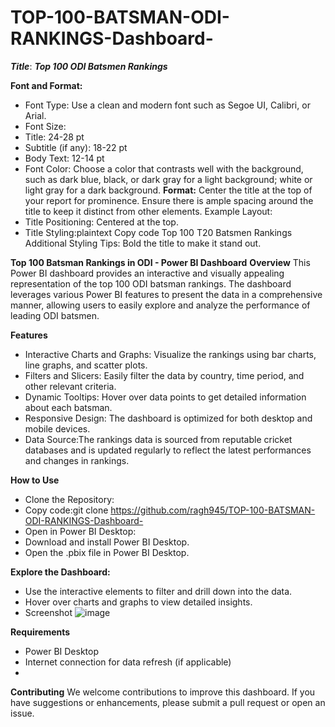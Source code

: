 # TOP-100-BATSMAN-ODI-RANKINGS-Dashboard-

***Title***:
***Top 100 ODI Batsmen Rankings***

**Font and Format:**
- Font Type: Use a clean and modern font such as Segoe UI, Calibri, or Arial.
- Font Size:
- Title: 24-28 pt
- Subtitle (if any): 18-22 pt
- Body Text: 12-14 pt
- Font Color: Choose a color that contrasts well with the background, such as dark blue, black, or dark gray for a light background; white or light gray for a dark background.
**Format:** Center the title at the top of your report for prominence. Ensure there is ample spacing around the title to keep it distinct from other elements.
Example Layout:
- Title Positioning: Centered at the top.
- Title Styling:plaintext
Copy code
Top 100 T20 Batsmen Rankings
Additional Styling Tips:
Bold the title to make it stand out.

**Top 100 Batsman Rankings in ODI - Power BI Dashboard**
**Overview**
This Power BI dashboard provides an interactive and visually appealing representation of the top 100 ODI batsman rankings. The dashboard leverages various Power BI features to present the data in a comprehensive manner, allowing users to easily explore and analyze the performance of leading ODI batsmen.

**Features**
- Interactive Charts and Graphs: Visualize the rankings using bar charts, line graphs, and scatter plots.
- Filters and Slicers: Easily filter the data by country, time period, and other relevant criteria.
- Dynamic Tooltips: Hover over data points to get detailed information about each batsman.
- Responsive Design: The dashboard is optimized for both desktop and mobile devices.
- Data Source:The rankings data is sourced from reputable cricket databases and is updated regularly to reflect the latest performances and changes in rankings.

**How to Use**
- Clone the Repository:
- Copy code:git clone https://github.com/ragh945/TOP-100-BATSMAN-ODI-RANKINGS-Dashboard-
- Open in Power BI Desktop:
- Download and install Power BI Desktop.
- Open the .pbix file in Power BI Desktop.

**Explore the Dashboard:**
- Use the interactive elements to filter and drill down into the data.
- Hover over charts and graphs to view detailed insights.
- Screenshot
![image](https://github.com/ragh945/TOP-100-BATSMAN-ODI-RANKINGS-Dashboard-/assets/65483520/0ced4a27-9fe2-430b-8692-51c970a42fae)

**Requirements**
- Power BI Desktop
- Internet connection for data refresh (if applicable)
- 
**Contributing**
We welcome contributions to improve this dashboard. If you have suggestions or enhancements, please submit a pull request or open an issue.
